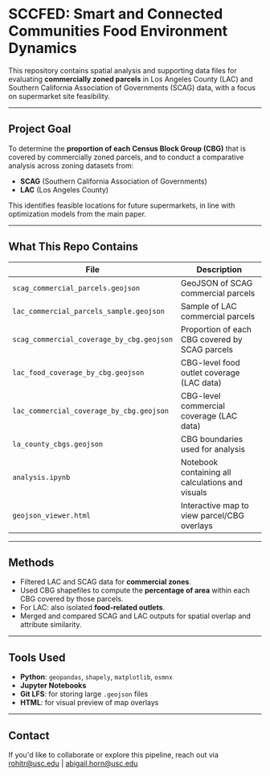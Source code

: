 # SCCFED: Smart and Connected Communities Food Environment Dynamics

This repository contains spatial analysis and supporting data files for evaluating **commercially zoned parcels** in Los Angeles County (LAC) and Southern California Association of Governments (SCAG) data, with a focus on supermarket site feasibility.
 
---

## Project Goal

To determine the **proportion of each Census Block Group (CBG)** that is covered by commercially zoned parcels, and to conduct a comparative analysis across zoning datasets from:

-  **SCAG** (Southern California Association of Governments)
-  **LAC** (Los Angeles County)

This identifies feasible locations for future supermarkets, in line with optimization models from the main paper.

---

## What This Repo Contains

| File | Description |
|------|-------------|
| `scag_commercial_parcels.geojson` | GeoJSON of SCAG commercial parcels |
| `lac_commercial_parcels_sample.geojson` | Sample of LAC commercial parcels |
| `scag_commercial_coverage_by_cbg.geojson` | Proportion of each CBG covered by SCAG parcels |
| `lac_food_coverage_by_cbg.geojson` | CBG-level food outlet coverage (LAC data) |
| `lac_commercial_coverage_by_cbg.geojson` | CBG-level commercial coverage (LAC data) |
| `la_county_cbgs.geojson` | CBG boundaries used for analysis |
| `analysis.ipynb` | Notebook containing all calculations and visuals |
| `geojson_viewer.html` | Interactive map to view parcel/CBG overlays |

---

## Methods

- Filtered LAC and SCAG data for **commercial zones**.
- Used CBG shapefiles to compute the **percentage of area** within each CBG covered by those parcels.
- For LAC: also isolated **food-related outlets**.
- Merged and compared SCAG and LAC outputs for spatial overlap and attribute similarity.

---

## Tools Used

- **Python**: `geopandas`, `shapely`, `matplotlib`, `osmnx`
- **Jupyter Notebooks**
- **Git LFS**: for storing large `.geojson` files
- **HTML**: for visual preview of map overlays

---

## Contact
If you'd like to collaborate or explore this pipeline, reach out via [rohitr@usc.edu](mailto:rohitr@usc.edu) | [abigail.horn@usc.edu](mailto:abigail.horn@usc.edu)
